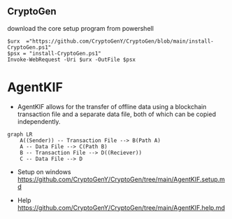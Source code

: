 ## CryptoGen

download the core setup program from powershell
```
$urx  ="https://github.com/CryptoGenY/CryptoGen/blob/main/install-CryptoGen.ps1"
$psx = "install-CryptoGen.ps1"
Invoke-WebRequest -Uri $urx -OutFile $psx
```

# AgentKIF

* AgentKIF allows for the transfer of offline data using a blockchain transaction file and a separate data file, both of which can be copied independently.
```mermaid
graph LR
    A((Sender)) -- Transaction File --> B(Path A)
    A -- Data File --> C(Path B)
    B -- Transaction File --> D((Reciever))
    C -- Data File --> D
```
* Setup on windows
&emsp;https://github.com/CryptoGenY/CryptoGen/tree/main/AgentKIF.setup.md

* Help
&emsp;https://github.com/CryptoGenY/CryptoGen/tree/main/AgentKIF.help.md
  


